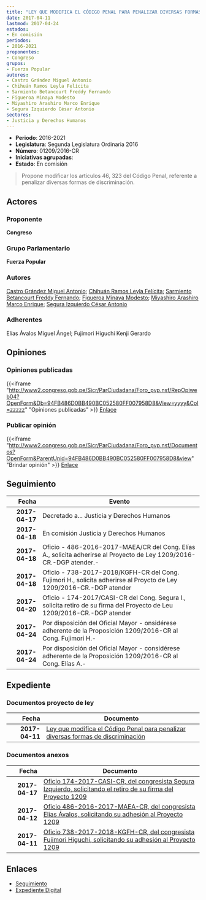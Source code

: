 ```yaml
---
title: "LEY QUE MODIFICA EL CÓDIGO PENAL PARA PENALIZAR DIVERSAS FORMAS DE DISCRIMINACIÓN"
date: 2017-04-11
lastmod: 2017-04-24
estados:
- En comisión
periodos:
- 2016-2021
proponentes:
- Congreso
grupos:
- Fuerza Popular
autores:
- Castro Grández Miguel Antonio
- Chihuán Ramos Leyla Felícita
- Sarmiento Betancourt Freddy Fernando
- Figueroa Minaya Modesto
- Miyashiro Arashiro Marco Enrique
- Segura Izquierdo César Antonio
sectores:
- Justicia y Derechos Humanos
---
```

- **Periodo**: 2016-2021
- **Legislatura**: Segunda Legislatura Ordinaria 2016
- **Número**: 01209/2016-CR
- **Iniciativas agrupadas**: 
- **Estado**: En comisión

> Propone modificar los artículos 46, 323 del Código Penal, referente a penalizar diversas formas de discriminación.


## Actores

### Proponente

**Congreso**

### Grupo Parlamentario

**Fuerza Popular**

### Autores

[Castro Grández Miguel Antonio](mailto:mailto:macastro@congreso.gob.pe); [Chihuán Ramos Leyla Felícita](mailto:mailto:lchihuan@congreso.gob.pe); [Sarmiento Betancourt Freddy Fernando](mailto:mailto:fsarmiento@congreso.gob.pe); [Figueroa Minaya Modesto](mailto:mailto:mfigueroam@congreso.gob.pe); [Miyashiro Arashiro Marco Enrique](mailto:mailto:mmiyashiro@congreso.gob.pe); [Segura Izquierdo César Antonio](mailto:mailto:csegura@congreso.gob.pe)

### Adherentes

Elías Ávalos Miguel Ángel; Fujimori Higuchi Kenji Gerardo

## Opiniones

### Opiniones publicadas

{{<iframe "http://www2.congreso.gob.pe/Sicr/ParCiudadana/Foro_pvp.nsf/RepOpiweb04?OpenForm&Db=94FB486D0BB490BC052580FF007958D8&View=yyyy&Col=zzzzz" "Opiniones publicadas" >}}
[Enlace](http://www2.congreso.gob.pe/Sicr/ParCiudadana/Foro_pvp.nsf/RepOpiweb04?OpenForm&Db=94FB486D0BB490BC052580FF007958D8&View=yyyy&Col=zzzzz)

### Publicar opinión

{{<iframe "http://www2.congreso.gob.pe/Sicr/ParCiudadana/Foro_pvp.nsf/Documentos?OpenForm&ParentUnid=94FB486D0BB490BC052580FF007958D8&view" "Brindar opinión" >}}
[Enlace](http://www2.congreso.gob.pe/Sicr/ParCiudadana/Foro_pvp.nsf/Documentos?OpenForm&ParentUnid=94FB486D0BB490BC052580FF007958D8&view)


## Seguimiento

| Fecha | Evento |
|------:|--------|
| **2017-04-17** | Decretado a... Justicia y Derechos Humanos |
| **2017-04-18** | En comisión Justicia y Derechos Humanos |
| **2017-04-18** | Oficio - 486-2016-2017-MAEA/CR del Cong. Elías A., solicita adherirse al Proyecto de Ley 1209/2016-CR.-DGP atender.- |
| **2017-04-18** | Oficio - 738-2017-2018/KGFH-CR del Cong. Fujimori H., solicita adherirse al Proycto de Ley 1209/2016-CR.-DGP atender |
| **2017-04-20** | Oficio - 174-2017/CASI-CR del Cong. Segura I., solicita retiro de su firma del Proyecto de Leu 1209/2016-CR.-DGP atender |
| **2017-04-24** | Por disposición del Oficial Mayor - onsidérese adherente de la Proposición 1209/2016-CR al Cong. Fujimori H.- |
| **2017-04-24** | Por disposición del Oficial Mayor - considérese adherente de la Proposición 1209/2016-CR al Cong. Elías A.- |

## Expediente

### Documentos proyecto de ley

| Fecha | Documento |
|------:|-----------|
| **2017-04-11** | [Ley que modifica el Código Penal para penalizar diversas formas de discriminación](http://www.leyes.congreso.gob.pe/Documentos/2016_2021/Proyectos_de_Ley_y_de_Resoluciones_Legislativas/PL0120920170411..pdf) |

### Documentos anexos

| Fecha | Documento |
|------:|-----------|
| **2017-04-17** | [Oficio 174-2017-CASI-CR, del congresista Segura Izquierdo, solicitando el retiro de su firma del Proyecto 1209](http://www.leyes.congreso.gob.pe/Documentos/2016_2021/Oficios/Congresistas/OFICIO-174-2017-CASI-CR.pdf) |
| **2017-04-12** | [Oficio 486-2016-2017-MAEA-CR, del congresista Elías Ávalos, solicitando su adhesión al Proyecto 1209](http://www.leyes.congreso.gob.pe/Documentos/2016_2021/Adhesiones/Proyectos_de_Ley/OFICIO-486-2016-2017-MAEA-CR.pdf) |
| **2017-04-11** | [Oficio 738-2017-2018-KGFH-CR, del congresista Fujimori Higuchi, solicitando su adhesión al Proyecto 1209](http://www.leyes.congreso.gob.pe/Documentos/2016_2021/Adhesiones/Proyectos_de_Ley/OFICIO-738-2017-2018-KGFH-CR.pdf) |

## Enlaces

- [Seguimiento](http://www2.congreso.gob.pe/Sicr/TraDocEstProc/CLProLey2016.nsf/f7fff46988ca05b1052578e100829cc7/23d880612fbf5e24052580ff0080b8c2?OpenDocument)
- [Expediente Digital](http://www2.congreso.gob.pe/Sicr/TraDocEstProc/CLProLey2016.nsf/f7fff46988ca05b1052578e100829cc7/23d880612fbf5e24052580ff0080b8c2?OpenDocument&Click=05257FB7005EB655.eb71d0cf91d8294e05256cdf006b5706/$Body/0.1C6C)

